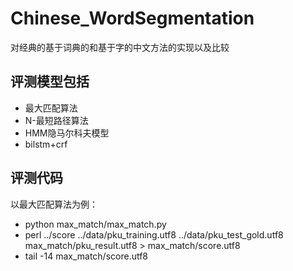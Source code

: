 # Chinese_WordSegmentation
对经典的基于词典的和基于字的中文方法的实现以及比较
## 评测模型包括
- 最大匹配算法
- N-最短路径算法
- HMM隐马尔科夫模型
- bilstm+crf
## 评测代码
以最大匹配算法为例：
- python max_match/max_match.py
- perl ../score ../data/pku_training.utf8 ../data/pku_test_gold.utf8 max_match/pku_result.utf8 > max_match/score.utf8
- tail -14 max_match/score.utf8
